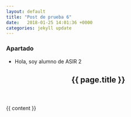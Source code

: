 ```yaml
---
layout: default
title: "Post de prueba 6"
date:   2018-01-25 14:01:36 +0000
categories: jekyll update
---
```

### Apartado
* Hola, soy alumno de ASIR 2

<article class="post">

  <header class="post-header">
    <h1 class="post-title">{{ page.title }}</h1>
  </header>

  <div class="post-content">
    {{ content }}
  </div>

</article>